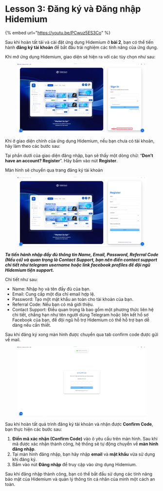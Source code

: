 # Lesson 3: Đăng ký và Đăng nhập Hidemium

{% embed url="https://youtu.be/PCwuz5ES3Co" %}

Sau khi hoàn tất tải và cài đặt ứng dụng Hidemium ở **bài 2**, bạn có thể tiến hành **đăng ký tài khoản** để bắt đầu trải nghiệm các tính năng của ứng dụng.

Khi mở ứng dụng Hidemium, giao diện sẽ hiện ra với các tùy chọn như sau:

<figure><img src="../../../.gitbook/assets/image (22).png" alt=""><figcaption></figcaption></figure>



Khi ở giao diện chính của ứng dụng Hidemium, nếu bạn chưa có tài khoản, hãy làm theo các bước sau:

Tại phần dưới của giao diện đăng nhập, bạn sẽ thấy một dòng chữ: “**Don’t have an account? Register**”. Hãy bấm vào nút **Register**.

Màn hình sẽ chuyển qua trang đăng ký tài khoản

<figure><img src="../../../.gitbook/assets/image (23).png" alt=""><figcaption></figcaption></figure>



_**Ta tiến hành nhập đầy đủ thông tin Name, Email, Password, Referral Code (Nếu có) và quan trọng là Contact Support, bạn nên điền contact support chi tiết như telegram username hoặc link facebook profiles để đội ngũ Hidemium tiện support.**_

Chi tiết như sau:

* Name: Nhập họ và tên đầy đủ của bạn.
* Email: Cung cấp một địa chỉ email hợp lệ.
* Password: Tạo một mật khẩu an toàn cho tài khoản của bạn.
* Referral Code: Nếu bạn có mã giới thiệu.
* Contact Support: Điều quan trọng là bao gồm một phương thức liên hệ chi tiết, chẳng hạn như tên người dùng Telegram hoặc liên kết hồ sơ Facebook của bạn, để đội ngũ hỗ trợ Hidemium có thể hỗ trợ bạn dễ dàng nếu cần thiết.

Sau khi đăng ký xong màn hình được chuyển qua tab confirm code được gửi về mail.

<figure><img src="../../../.gitbook/assets/image (24).png" alt=""><figcaption></figcaption></figure>



Sau khi hoàn tất quá trình đăng ký tài khoản và nhận được **Confirm Code**, bạn thực hiện các bước sau:

1. **Điền mã xác nhận (Confirm Code)** vào ô yêu cầu trên màn hình. Sau khi mã được xác nhận thành công, hệ thống sẽ tự động chuyển về **màn hình đăng nhập**.
2. Tại màn hình đăng nhập, bạn hãy nhập **email** và **mật khẩu** vừa sử dụng khi đăng ký.
3. Bấm vào nút **Đăng nhập** để truy cập vào ứng dụng Hidemium.

Sau khi đăng nhập thành công, bạn có thể bắt đầu sử dụng các tính năng bảo mật của Hidemium và quản lý thông tin cá nhân của mình một cách an toàn.
